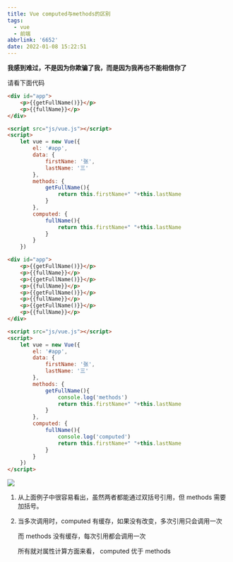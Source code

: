 ```yaml
---
title: Vue computed与methods的区别
tags:
  - vue
  - 前端
abbrlink: '6652'
date: 2022-01-08 15:22:51
---
```

**我感到难过，不是因为你欺骗了我，而是因为我再也不能相信你了**
<!--more-->
请看下面代码

```html
<div id="app">
    <p>{{getFullName()}}</p>
    <p>{{fullName}}</p>
</div>

<script src="js/vue.js"></script>
<script>
    let vue = new Vue({
        el: '#app',
        data: {
            firstName: '张',
            lastName: '三'
        },
        methods: {
            getFullName(){
                return this.firstName+" "+this.lastName
            }
        },
        computed: {
            fullName(){
                return this.firstName+" "+this.lastName
            }
        }
    })
```


```html
<div id="app">
    <p>{{getFullName()}}</p>
    <p>{{fullName}}</p>
    <p>{{getFullName()}}</p>
    <p>{{fullName}}</p>
    <p>{{getFullName()}}</p>
    <p>{{fullName}}</p>
    <p>{{getFullName()}}</p>
    <p>{{fullName}}</p>
</div>

<script src="js/vue.js"></script>
<script>
    let vue = new Vue({
        el: '#app',
        data: {
            firstName: '张',
            lastName: '三'
        },
        methods: {
            getFullName(){
                console.log('methods')
                return this.firstName+" "+this.lastName
            }
        },
        computed: {
            fullName(){
                console.log('computed')
                return this.firstName+" "+this.lastName
            }
        }
    })
</script>
```

![](https://img2020.cnblogs.com/blog/1747833/202008/1747833-20200809174442006-1164143714.png)

1. 从上面例子中很容易看出，虽然两者都能通过双括号引用，但 methods 需要加括号。

2. 当多次调用时，computed 有缓存，如果没有改变，多次引用只会调用一次

   而 methods 没有缓存，每次引用都会调用一次

   所有就对属性计算方面来看， computed 优于 methods